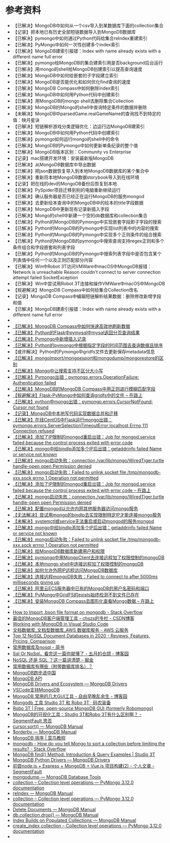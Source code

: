 # 参考资料

* 【已解决】MongoDB中如何从一个csv导入到某数据库下面的collection集合
* 【记录】把本地已有历史全部短链数据导入到MongoDB数据库
* 【已解决】pymongo中如何通过Python代码给集合reIndex重建索引
* 【已解决】PyMongo中如何一次性创建多个index索引
* 【已解决】MongoDB建索引报错：Index with name already exists with a different name full error
* 【已解决】pymongo给MongoDB的集合建索引用是否background后台运行
* 【已解决】用mongo的shell给MongoDB创建索引以提高查询速度
* 【已解决】MongoDB中如何给嵌套的子字段建立索引
* 【已解决】MongoDB是否能优化和如何优化find查询的速度
* 【已解决】MongoDB Compass中如何删除index索引
* 【已解决】MongoDB中如何用Python代码中创建索引
* 【已解决】用MongoDB的mongo shell去删除集合Collection
* 【已解决】MongoDB的Mongo的shell中查询特定条件的数据并删除
* 【未解决】MongoDB中parsedGame.realGameName的查询找不到特定的值：映月星诀
* 【已解决】短链解析游戏分类逻辑优化：边运行边MongoDB建索引
* 【已解决】MongoDB中如何用Python代码中创建索引
* 【已解决】pymongo如何运行mongo的shell中的命令
* 【已解决】MongoDB的Pymongo中如何更新单条纪录的整个值
* 【已解决】MongoDB版本区别：Community vs Enterprise
* 【记录】mac搭建开发环境：安装最新版MongoDB
* 【已解决】从MongoDB数据库中导出数据
* 【已解决】把json数据恢复导入到本地MongoDB数据库的某个集合中
* 【已解决】重新将本地MongoDB数据storybook导入到在线环境
* 【记录】把在线的dev的MongoDB备份后恢复到本地
* 【已解决】PySpider项目迁移到别的电脑重新继续运行
* 【已解决】确认服务器是否已经正在运行MongoDB的服务mongod
* 【已解决】去更新绘本查询中的MongoDB中的绘本的title字段数据
* 【已解决】MongoDB中更新现有记录新插入字段
* 【已解决】Mongo的shell中新建一个空的db数据库和collection集合
* 【已解决】Python的MongoDB的Pymongo中实现嵌套字段即子字段的搜索
* 【已解决】Python的MongoDB的Pymongo中实现list列表中的内容的搜索
* 【已解决】Python的MongoDB的Pymongo中实现多个正则条件的组合搜索
* 【已解决】Python的MongoDB的pymongo中搜索查询支持regex正则和多个条件组合和字段嵌套和列表字段
* 【已解决】Python的MongoDB的Pymongo中搜索列表字段中是否包含某个列表值中任何一个以及正则匹配部分内容
* 【已解决】Win中Robot 3T访问VMWare中macOS中MongoDB报错：Network is unreachable Reason couldn't connect to server connection attempt failed SocketException
* 【已解决】Win中尝试用Robot 3T连接和操作VMWare中macOS中MongoDB
* 【规避解决】MongoDB Compass中如何给集合Collection改名
* 【记录】MongoDB Compass中编辑短链解析结果数据：删除修改新增字段和值
* 【已解决】MongoDB建索引报错：Index with name already exists with a different name full error
* 
* [【已解决】MongoDB Compass中如何快速高效地刷新数据](http://www.crifan.com/mongo_compass_fast_effective_reload_refresh_latest_data)
* [【已解决】Python的Flask中pymysql中mysql返回分页查询结果](http://www.crifan.com/python_flask_pymysql_mysql_returns_paged_query_results)
* [【已解决】Pymongo中新增插入记录](http://www.crifan.com/new_insertion_record_in_pymongo)
* [【已解决】Python的pymongo中根据指定字段的时间范围去查询数据且排序](http://www.crifan.com/python_pymongo_queries_data_based_on_the_time_range_of_the_specified_field_and_sorts)
* 【或许解决】Python的Pymongo中gridfs文件去更新保存metadata信息
* [【已解决】mongoimport/mongoexport和mongodump/mongorestore的区别](http://www.crifan.com/mongoimport_mongoexport_vs_mongodump_mongorestore) 
* [【已解决】Mongo中让搜索支持不区分大小写](http://www.crifan.com/mongodb_search_support_case_insensitive)
* [【已解决】Pymongo出错：pymongo.errors.OperationFailure: Authentication failed](https://www.crifan.com/pymongo_errors_operationfailure_authentication_failed)
* [【已解决】MongoDB的MongoDB Compass中用正则进行模糊匹配字段](https://www.crifan.com/mongodb_compass_use_regex_to_approximate_match/)
* [【规避解决】Flask-PyMongo中如何查询gridfs中的文件 – 在路上](https://www.crifan.com/flask_pymongo_query_gridfs_file/)
* [【已解决】python中mongo出错：pymongo.errors.CursorNotFound: Cursor not found](https://www.crifan.com/python_mongodb_pymongo_errors_cursornotfound_cursor_not_found)
* [【记录】MongoDB中本地写代码实现数据合并和迁移](https://www.crifan.com/mongodb_local_write_code_to_merge_data_and_transfer)
* [【已解决】在线CentOS中Flask运行mongo出错：pymongo.errors.ServerSelectionTimeoutError localhost Errno 111 Connection refused](https://www.crifan.com/centos_flask_mongodb_pymongo_errors_serverselectiontimeouterror_localhost_errno_111_connection_refused/)
* [【已解决】添加了IP限制的mongod重启出错：Job for mongod.service failed because the control process exited with error code](http://www.crifan.com/mongodb_add_multiple_ip_restriction_restart_mongod_fail_job_for_mongod_service_failed)
* [【已解决】mongo中给bindIp添加多个IP后出错：getaddrinfo failed Name or service not known](https://www.crifan.com/mongodb_bindip_multiple_error_getaddrinfo_failed_name_or_service_not_known)
* [【已解决】mongo启动失败：connection /var/lib/mongo/WiredTiger.turtle handle-open open Permission denied](https://www.crifan.com/mongodb_start_fail_connection_var_lib_mongo_wiredtiger_turtile_handle_open_open_permission_deined)
* [【已解决】mongo启动失败：Failed to unlink socket file /tmp/mongodb-xxx.sock errno 1 Operation not permitted](https://www.crifan.com/mongodb_boot_failed_to_unlink_socket_file_tmp_mongodb_sock_errno_1_operation_not_permitted)
* [【已解决】添加了IP限制的mongod重启出错：Job for mongod.service failed because the control process exited with error code – 在路上](https://www.crifan.com/mongodb_add_multiple_ip_restriction_restart_mongod_fail_job_for_mongod_service_failed/)
* [【已解决】mongo启动失败：connection /var/lib/mongo/WiredTiger.turtle handle-open open Permission denied](http://www.crifan.com/mongodb_start_fail_connection_var_lib_mongo_wiredtiger_turtile_handle_open_open_permission_deined)
* [【已解决】配置mongod以允许内网其他服务器访问mongo服务](http://www.crifan.com/config_mongod_allow_internal_network_other_server_access_mongo_service)
* [【无法解决】尝试用mongo的bindIp去实现限制特定IP才能连接mongo服务](http://www.crifan.com/try_mongodb_bindip_restricted_ip_connect_mongo_service)
* [【未解决】systemctl或service无法重启或启动mongod的服务mongod](http://www.crifan.com/systemctl_or_service_cannot_restart_mongodb_service_mongod)
* [【已解决】mongo中给bindIp添加多个IP后出错：getaddrinfo failed Name or service not known](http://www.crifan.com/mongodb_bindip_multiple_error_getaddrinfo_failed_name_or_service_not_known)
* [【已解决】mongo启动失败：Failed to unlink socket file /tmp/mongodb-xxx.sock errno 1 Operation not permitted](http://www.crifan.com/mongodb_boot_failed_to_unlink_socket_file_tmp_mongodb_sock_errno_1_operation_not_permitted)
* [【已解决】给MongoDB数据库新建用户和权限](http://www.crifan.com/mongodb_database_create_new_user_and_roles_authority)
* [【已解决】pymongo中用MongoClient去连接远程加了权限控制的mongoDB](http://www.crifan.com/pymongo_use_mongoclient_connect_remote_added_authorization_mongodb)
* [【已解决】本地mongo shell中连接远程加了权限控制的mongoDB](http://www.crifan.com/local_mongodb_shell_connect_remote_added_authority_mongodb)
* [【已解决】如何允许外网IP远程访问MongoDB数据库](http://www.crifan.com/how_set_allow_external_ip_access_mongodb_database_for_aliyun)
* [【已解决】连接远程mongoDB失败：Failed to connect to after 5000ms milliseconds giving up](http://www.crifan.com/connect_remote_mongodb_failed_to_connect_to_after_5000ms_milliseconds_giving_up)
* [【已解决】阿里云ECS服务器中已有的MongoDB的用户名密码和端口](http://www.crifan.com/aliyun_ecs_server_existed_mongodb_username_password_port)
* [【已解决】PyMongo中GridFS的exists始终检测不到文件已存在](http://www.crifan.com/pymongo_use_gridfs_exists_check_always_can_not_file_already_existed)
* [【已解决】安装MongoDB Compass去图形化查看Mongo数据 – 在路上](https://www.crifan.com/install_mongodb_compass_graphic_show_data/)
* 
* [How to Import .bson file format on mongodb - Stack Overflow](https://stackoverflow.com/questions/6770498/how-to-import-bson-file-format-on-mongodb)
* [最佳的MongoDB客户端管理工具 - chszs的专栏 - CSDN博客](http://blog.csdn.net/chszs/article/details/51348248)
* [Working with MongoDB in Visual Studio Code](https://code.visualstudio.com/docs/azure/mongodb)
* [文档数据库_文档型数据库_AWS 数据库服务 - AWS 云服务](https://aws.amazon.com/cn/nosql/document/)
* [Top 12 NoSQL Document Databases in 2020 - Reviews, Features, Pricing, Comparison](https://www.predictiveanalyticstoday.com/top-nosql-document-databases/)
* [常用数据库及nosql - 简书](https://www.jianshu.com/p/e67dc5014bd4)
* [Sql Or NoSql，看完这一篇你就懂了 - 五月的仓颉 - 博客园](https://www.cnblogs.com/xrq730/p/11039384.html)
* [NoSQL 还是 SQL ？这一篇讲清楚 - 掘金](https://juejin.im/post/5b6d62ddf265da0f491bd200)
* [常用数据库有哪些（附带数据库排名）？](http://c.biancheng.net/view/3856.html)
* [MongoDB跑步进中国](https://www.sohu.com/a/110152758_109973)
* [MongoDB API](https://api.mongodb.com)
* [MongoDB Drivers and Ecosystem — MongoDB Drivers](https://docs.mongodb.com/drivers/)
* [VSCode支持MongoDB](https://code.visualstudio.com/docs/azure/mongodb)
* [MongoDB 常用的几大GUI工具 - 自由早晚乱余生 - 博客园](https://www.cnblogs.com/operationhome/p/10709879.html)
* [Mongodb 工具 Studio 3T 和 Robo 3T · 码农装备](http://cyber-life.cn/2018/07/23/mongodb-studio3t/)
* [Robo 3T | Free, open-source MongoDB GUI (formerly Robomongo)](https://robomongo.org)
* [MongoDB的可视化工具：Studio 3T和Robo 3T有什么区别啊？ - SegmentFault 思否](https://segmentfault.com/q/1010000019751029)
* [cursor.sort() — MongoDB Manual](https://docs.mongodb.com/manual/reference/method/cursor.sort/#cursor.sort)
* [$orderby — MongoDB Manual](https://docs.mongodb.com/manual/reference/operator/meta/orderby/)
* [MongoDB 排序 | 菜鸟教程](https://www.runoob.com/mongodb/mongodb-sort.html)
* [mongodb - How do you tell Mongo to sort a collection before limiting the results? - Stack Overflow](https://stackoverflow.com/questions/17509025/how-do-you-tell-mongo-to-sort-a-collection-before-limiting-the-results)
* [MongoDB find() Method: Introduction & Query Examples | Studio 3T](https://studio3t.com/knowledge-base/articles/mongodb-find-method/)
* [MongoDB Python Drivers — MongoDB Drivers](https://docs.mongodb.com/drivers/python)
* [初尝node.js + Express + MongoDB + Vue.js 项目构建(2) - 个人文章 - SegmentFault](https://segmentfault.com/a/1190000009336888)
* [mongodump — MongoDB Database Tools](https://docs.mongodb.com/database-tools/mongodump/)
* [collection – Collection level operations — PyMongo 3.12.0 documentation](https://pymongo.readthedocs.io/en/stable/api/pymongo/collection.html#pymongo.collection.Collection.create_index)
* [reIndex — MongoDB Manual](https://docs.mongodb.com/manual/reference/command/reIndex/)
* [collection – Collection level operations — PyMongo 3.12.0 documentation](https://pymongo.readthedocs.io/en/stable/api/pymongo/collection.html#pymongo.collection.Collection.index_information)
* [Delete Documents — MongoDB Manual](https://docs.mongodb.com/manual/tutorial/remove-documents/)
* [db.collection.drop() — MongoDB Manual](https://docs.mongodb.com/manual/reference/method/db.collection.drop/#mongodb-method-db.collection.drop)
* [Index Builds on Populated Collections — MongoDB Manual](https://docs.mongodb.com/manual/core/index-creation/#std-label-index-build-process)
* [create_index collection – Collection level operations — PyMongo 3.12.0 documentation](https://pymongo.readthedocs.io/en/stable/api/pymongo/collection.html#pymongo.collection.Collection.create_index)
* 